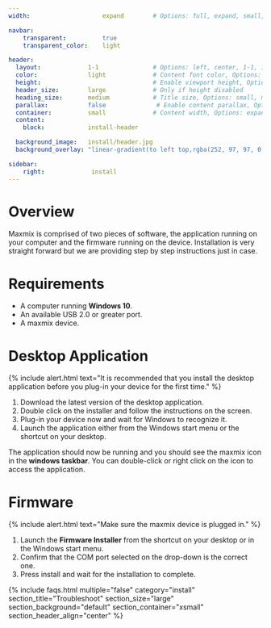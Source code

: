 ```yaml
---
width:                    expand        # Options: full, expand, small, xsmall

navbar:
    transparent:          true
    transparent_color:    light

header:
  layout:             1-1               # Options: left, center, 1-1, 1-2, 1-3 or 2-3. Left, right options display this pages title and subtitle. 1-1, 1-2, 1-3 or 2-3 options display content of block file/s.
  color:              light             # Content font color, Options: light, dark
  height:                               # Enable viewport height, Options: full
  header_size:        large             # Only if height disabled
  heading_size:       medium            # Title size, Options: small, medium, large
  parallax:           false              # Enable content parallax, Options: true
  container:          small             # Content width, Options: expand, small, xsmall
  content:
    block:            install-header

  background_image:   install/header.jpg
  background_overlay: "linear-gradient(to left top,rgba(252, 97, 97, 0.8) 0%, rgba(69, 69, 69, 0.8) 80%)"

sidebar:
    right:             install
---
```



# Overview
Maxmix is comprised of two pieces of software, the application running on your computer and the firmware running on the device.
Installation is very straight forward but we are providing step by step instructions just in case.

# Requirements
- A computer running **Windows 10**.
- An available USB 2.0 or greater port.
- A maxmix device.

# Desktop Application
{% include alert.html text="It is recommended that you install the desktop application before you plug-in your device for the first time." %}

1. Download the latest version of the desktop application. 
2. Double click on the installer and follow the instructions on the screen.
3. Plug-in your device now and wait for Windows to recognize it.  
4. Launch the application either from the Windows start menu or the shortcut on your desktop.

The application should now be running and you should see the maxmix icon in the **windows taskbar**. 
You can double-click or right click on the icon to access the application.

# Firmware
{% include alert.html text="Make sure the maxmix device is plugged in." %}

1. Launch the **Firmware Installer** from the shortcut on your desktop or in the Windows start menu.
2. Confirm that the COM port selected on the drop-down is the correct one.
3. Press install and wait for the installation to complete.


{% include faqs.html 
  multiple="false" 
  category="install" 
  section_title="Troubleshoot" 
  section_size="large"
  section_background="default"
  section_container="xsmall"
  section_header_align="center"
%}

